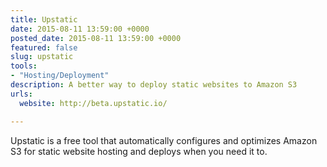 ```yaml
---
title: Upstatic
date: 2015-08-11 13:59:00 +0000
posted_date: 2015-08-11 13:59:00 +0000
featured: false
slug: upstatic
tools:
- "Hosting/Deployment"
description: A better way to deploy static websites to Amazon S3
urls:
  website: http://beta.upstatic.io/

---
```

Upstatic is a free tool that automatically configures and optimizes Amazon S3 for static website hosting and deploys when you need it to.




